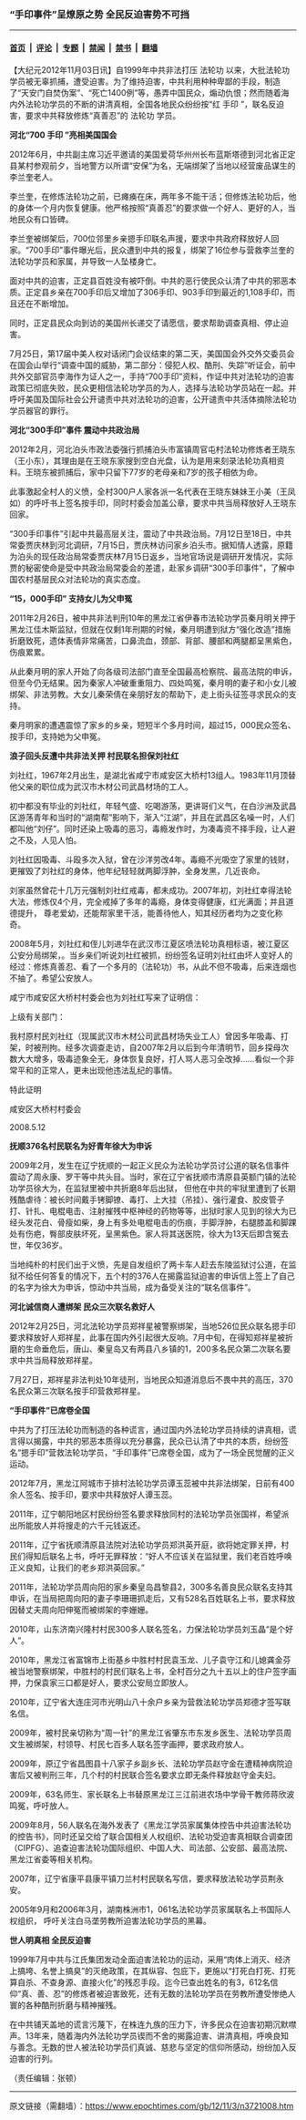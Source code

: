 ### “手印事件”呈燎原之势  全民反迫害势不可挡

---

#### [首页](../../../..?n3721008) &nbsp;|&nbsp; [评论](../../../../../epoch-comment?n3721008) &nbsp;|&nbsp; [专题](../../../../../epoch-special?n3721008) &nbsp;|&nbsp; [禁闻](../../../../../epoch-news?n3721008) &nbsp;|&nbsp; [禁书](../../../../../books?n3721008) &nbsp;|&nbsp; [翻墙](https://github.com/gfw-breaker/nogfw/blob/master/README.md?n3721008)


<div class="post_content" id="artbody" itemprop="articleBody">
 <!-- article content begin -->
 <p>
  【大纪元2012年11月03日讯】自1999年中共非法打压
  <ok href="https://www.epochtimes.com/gb/tag/%E6%B3%95%E8%BD%AE%E5%8A%9F.html">
   法轮功
  </ok>
  以来，大批法轮功学员被无辜抓捕，遭受迫害。为了维持迫害，中共利用种种卑鄙的手段，制造了“天安门自焚伪案”、“死亡1400例”等，愚弄中国民众，煽动仇恨；然而随着海内外法轮功学员的不断的讲清真相，全国各地民众纷纷按“红
  <ok href="https://www.epochtimes.com/gb/tag/%E6%89%8B%E5%8D%B0.html">
   手印
  </ok>
  ”，联名反迫害，要求中共释放修炼“真善忍”的
  <ok href="https://www.epochtimes.com/gb/tag/%E6%B3%95%E8%BD%AE%E5%8A%9F.html">
   法轮功
  </ok>
  学员。
 </p>
 <p>
  <b>
   河北“700
   <ok href="https://www.epochtimes.com/gb/tag/%E6%89%8B%E5%8D%B0.html">
    手印
   </ok>
   ”亮相美国国会
  </b>
 </p>
 <p>
  2012年6月，中共副主席习近平邀请的美国爱荷华州州长布蓝斯塔德到河北省正定县某村参观前夕，当地警方以所谓“安保”为名，无端绑架了当地以经营废品谋生的李兰奎老人。
 </p>
 <p>
  李兰奎，在修炼法轮功之前，已瘫痪在床，两年多不能干活；但修炼法轮功后，他的身体一个月内恢复健康。他严格按照“真善忍”的要求做一个好人、更好的人，当地民众有口皆碑。
 </p>
 <p>
  李兰奎被绑架后，700位邻里乡亲摁手印联名声援，要求中共政府释放好人回家。“700手印”事件曝光后，民众遭到中共的报复，绑架了16位参与营救李兰奎的法轮功学员和家属，并导致一人坠楼身亡。
 </p>
 <p>
  面对中共的迫害，正定县百姓没有被吓倒。中共的恶行使民众认清了中共的邪恶本质。正定县乡亲在700手印后又增加了306手印、903手印到最近的1,108手印，而且还在不断增加。
 </p>
 <p>
  同时，正定县民众向到访的美国州长递交了请愿信，要求帮助调查真相、停止迫害。
 </p>
 <p>
  7月25日，第17届中美人权对话闭门会议结束的第二天，美国国会外交外交委员会在国会山举行“调查中国的威胁，第二部分：侵犯人权、酷刑、失踪”听证会，前中共外交部官员李海作为证人之一，手持“700手印”资料，作证中共对法轮功的迫害政策已彻底失败，民众更相信法轮功学员的为人，选择与法轮功学员站在一起。并呼吁美国及国际社会公开谴责中共对法轮功的迫害，公开谴责中共活体摘除法轮功学员器官的罪行。
 </p>
 <p>
  <b>
   河北“300手印”事件 震动中共政治局
  </b>
 </p>
 <p>
  2012年2月，河北泊头市政法委强行抓捕泊头市富镇周官屯村法轮功修炼者王晓东（王小东），其理由是在王晓东家搜到空白光盘，认为是用来刻录法轮功真相资料。王晓东被抓捕后，家中只留下77岁的老母亲和7岁的孩子相依为命。
 </p>
 <p>
  此事激起全村人的义愤，全村300户人家各派一名代表在王晓东妹妹王小美（王凤如）的呼吁书上签名按手印，同时村委会加盖公章，要求中共当局释放好人王晓东回家。
 </p>
 <p>
  “300手印事件”引起中共最高层关注，震动了中共政治局。7月12日至18日，中共常委贾庆林到河北调研，7月15日，贾庆林访问家乡泊头市。据知情人透露，原籍为泊头的现任政治局常委贾庆林7月15日返乡，当地官场说是调研开发情况，实际贾的秘密使命是受中共政治局常委会的差遣，赴家乡调研“300手印事件”，了解中国农村基层民众对法轮功的真实态度。
 </p>
 <p>
  <b>
   “15，000手印” 支持女儿为父申冤
  </b>
 </p>
 <p>
  2011年2月26日，被中共非法判刑10年的黑龙江省伊春市法轮功学员秦月明关押于黑龙江佳木斯监狱，但就在仅剩1年刑期的时候，秦月明遭到狱方“强化改造”措施折磨致死，遗体表情非常痛苦，口鼻流血，颈部、背部、腰部和两腿都呈黑紫色，伤痕累累。
 </p>
 <p>
  从此秦月明的家人开始了向各级司法部门直至全国最高检察院、最高法院的申诉，但至今仍无结果。因为秦家人冲破重重阻力、四处鸣冤，秦月明的妻子和小女儿被绑架、非法劳教。大女儿秦荣倩在亲朋好友的帮助下，走上街头征签寻求民众的支持。
 </p>
 <p>
  秦月明家的遭遇震惊了家乡的乡亲，短短半个多月时间，超过15，000民众签名、按手印，支持她为父申冤。
 </p>
 <p>
  <b>
   浪子回头反遭中共非法关押  村民联名担保刘社红
  </b>
 </p>
 <p>
  刘社红，1967年2月出生，是湖北省咸宁市咸安区大桥村13组人。1983年11月顶替他父亲的职位成为武汉市木材公司武昌材场的工人。
 </p>
 <p>
  初中都没有毕业的刘社红，年轻气盛、吃喝游荡，更讲哥们义气，在白沙洲及武昌区游荡青年和当时的“湖南帮”影响下，渐入“江湖”，并且在武昌区名噪一时，人们都叫他“刘仔”。同时还染上吸毒的恶习，毒瘾发作时，为凑毒资不择手段，让人避之不及，人见人怕。
 </p>
 <p>
  刘社红因吸毒、斗殴多次入狱，曾在沙洋劳改4年。毒瘾不光吸空了家里的钱财，更摧毁了刘社红的身体，他年纪轻轻就两脚浮肿，全身发黑，几近丧命。
 </p>
 <p>
  刘家虽然曾花十几万元强制刘社红戒毒，都未成功。2007年初，刘社红幸得法轮大法，修炼仅4个月，完全戒掉了多年的毒瘾，身体变得健康，红光满面；并且道德提升， 尊老爱幼，还能帮家里干活，能善待他人，知其经历者均为之变化称奇。
 </p>
 <p>
  2008年5月，刘社红和侄儿刘进华在武汉市江夏区喷法轮功真相标语，被江夏区公安分局绑架，。当乡亲们听说刘社红被抓，纷纷签名证明刘社红由坏人变好人的经过：修炼真善忍、看了一个多月的（法轮功）书，从此不但不吸毒，后来连烟也不抽了。希望公安放人。
 </p>
 <p>
  咸宁市咸安区大桥村村委会也为刘社红写来了证明信：
 </p>
 <p>
  上级有关部门：
 </p>
 <p>
  我村原村民刘社红（现属武汉市木材公司武昌材场失业工人）曾因多年吸毒、打架，时被刑拘。经多次调查走访，自2007年2月以后到今年清明节，回乡探母次数大大增多，吸毒迹象全无，身体恢复良好，打人骂人恶习全改掉……看似一个非常平和的正常人，更未出现他违法乱纪的事情。
 </p>
 <p>
  特此证明
 </p>
 <p>
  咸安区大桥村村委会
 </p>
 <p>
  2008.5.12
 </p>
 <p>
  <b>
   抚顺376名村民联名为好青年徐大为申诉
  </b>
 </p>
 <p>
  2009年2月，发生在辽宁抚顺的一起正义民众为法轮功学员讨公道的联名信事件震动了周永康、罗干等中共头目。当时，家在辽宁省抚顺市清原县英额门镇的法轮功学员徐大为，在监狱里被中共折磨8年后出狱， 但他在中共的牢狱里遭到了长期残酷虐待：被长时间戴手铐脚镣、毒打、上大挂（吊挂）、强行灌食、胶皮管子打、针扎、电棍电击、注射摧残中枢神经的药物等等，出狱时家人见到的徐大为已经头发花白、骨瘦如柴，身上有多处电棍电击的伤痕，手脚浮肿，右腿膝盖和脚踝处有伤疤，臀部皮肤坏死，呈黑紫色。家人将其送医院，徐大为13天后即含冤去世，年仅36岁。
 </p>
 <p>
  当地纯朴的村民们出于义愤，先是自发组织了两卡车人赶去东陵监狱讨公道，在监狱不给任何答复的情况下，五个村的376人在揭露监狱迫害的申诉信上签上了自己的名字为徐大为申诉，惊动中共当局，成为备受关注的“联名信事件”。
 </p>
 <p>
  <b>
   河北诚信商人遭绑架 民众三次联名救好人
  </b>
 </p>
 <p>
  2012年2月25日，河北法轮功学员郑祥星被警察绑架，当地526位民众联名摁手印要求释放好人郑祥星，此事在国内外引起很大反响。7月中旬，在得知郑祥星被折磨的生命垂危后，唐山、秦皇岛又有两县八乡镇的1，200多名民众第二次联名要求中共当局释放郑祥星。
 </p>
 <p>
  7月27日，郑祥星非法判处10年徒刑，当地民众知道消息后不畏中共的高压，370名民众第三次联名按手印营救郑祥星。
 </p>
 <p>
  <b>
   “手印事件”已席卷全国
  </b>
 </p>
 <p>
  中共为了打压法轮功而制造的各种谎言，通过国内外法轮功学员持续的讲真相，谎言得以揭露，中共的邪恶本质得以充分暴露，民众已认清了中共的本质，纷纷签名“摁手印”营救法轮功学员，“手印事件”已席卷全国，成为了一场全民觉醒的正义运动。
 </p>
 <p>
  2012年7月，黑龙江阿城市于排村法轮功学员谭玉蕊被中共非法绑架，日前有400余人签名、按手印，要求中共释放好人谭玉蕊。
 </p>
 <p>
  2011年，辽宁朝阳地区村民纷纷签名要求释放同村的法轮功学员张国祥，希望派出所能放人并将搜走的六千元钱返还。
 </p>
 <p>
  2011年，辽宁省抚顺清原县法院对法轮功学员郑洪英开庭，欲将她定罪关押，村民们得知后联名上书，呼吁无罪释放：“好人不应该关在监狱里，我们老百姓呼唤正义良知，让我们的老乡郑洪英回家。”
 </p>
 <p>
  2011年，法轮功学员周向阳的家乡秦皇岛昌黎县2，300多名善良民众联名支持其申诉，在当局把周向阳的妻子李珊珊抓走后，又有528名百姓联名上书，要求释放因替丈夫周向阳伸冤而被绑架的李姗姗。
 </p>
 <p>
  2010年，山东济南兴隆村村民300多人联名签名，力保法轮功学员刘玉晶“是个好人”。
 </p>
 <p>
  2010年，黑龙江省富锦市上街基乡中胜村村民袁玉龙、儿子袁守江和儿媳龚金芬被当地警察绑架，中胜村的村民们联名上书，全村百分之九十五以上的住户签字画押，力保袁家三口都是好人，要求公安局立即放人。
 </p>
 <p>
  2010年，辽宁省大连庄河市光明山八十余户乡亲为营救法轮功学员郑德才签写联名信。
 </p>
 <p>
  2009年，被村民亲切称为“周一针”的黑龙江省肇东市东发乡医生、法轮功学员周文生被绑架，村领导、村民七百多人联名签字画押，要求政府放人。
 </p>
 <p>
  2009年，原辽宁省昌图县十八家子乡副乡长、法轮功学员赵守金在遭精神病院迫害后又被判刑三年，几个村的村民联合签名要求立即无条件释放赵守金夫妇。
 </p>
 <p>
  2009年，63名师生、家长联名上书替原黑龙江三江前进农场中学骨干教师蒋欣波鸣冤，呼吁放人。
 </p>
 <p>
  2009年8月，56人联名在海外发表了《黑龙江学员家属集体控告中共迫害法轮功的控告书》，同时还呈交给了联合国相关人权组织、法轮功受迫害真相联合调查团（CIPFG）、追查迫害法轮功国际组织、中国人大、司法部、公安部、最高法院、黑龙江省委等相关机构。
 </p>
 <p>
  2007年，辽宁省康平县康平镇刀兰村村民联名写信，要求释放法轮功学员荆永安。
 </p>
 <p>
  2005年9月和2006年3月，湖南株洲市1，061名法轮功学员家属联名上书国际人权组织， 呼吁关注白马垄劳教所迫害法轮功学员的黑幕。
 </p>
 <p>
  <b>
   世人明真相 全民反迫害
  </b>
 </p>
 <p>
  1999年7月中共与江氏集团发动全面迫害法轮功的运动，采用“肉体上消灭、经济上搞垮、名誉上搞臭”的灭绝政策，在其纵容、包庇下，更施以“打死白打死、打死算自杀、不查身源、直接火化”的残忍手段。迄今已查出姓名的有3，612名信仰“真、善、忍”的修炼者被迫害致死，还有无数的法轮功学员在劳教所遭受惨绝人寰的各种酷刑折磨与精神摧残。
 </p>
 <p>
  在中共铺天盖地的谎言污蔑下，在株连九族的压力下，许多民众在迫害初期沉默噤声。13年来，随着海内外法轮功学员锲而不舍的揭露迫害、讲清真相，呼唤良知与善念。无数的世人被法轮功学员们真诚、慈悲与坚定的信仰所感动，纷纷加入反迫害的行列。
 </p>
 <p>
  （责任编辑：张顿）
 </p>
 <p>
 </p>
 <!-- article content end -->
 <div id="below_article_ad">
 </div>
</div>


---

原文链接（需翻墙）：https://www.epochtimes.com/gb/12/11/3/n3721008.htm
